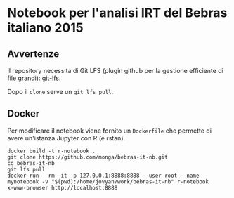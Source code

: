 # Notebook per l'analisi IRT del Bebras italiano 2015

## Avvertenze

Il repository necessita di Git LFS (plugin github per la gestione
efficiente di file grandi):
[git-lfs](https://github.com/github/git-lfs).

Dopo il `clone` serve un `git lfs pull`.


## Docker

Per modificare il notebook viene fornito un `Dockerfile` che permette
di avere un'istanza Jupyter con R (e rstan).


    docker build -t r-notebook .
    git clone https://github.com/monga/bebras-it-nb.git
	cd bebras-it-nb
	git lfs pull
	docker run --rm -it -p 127.0.0.1:8888:8888 --user root --name mynotebook -v "$(pwd):/home/jovyan/work/bebras-it-nb" r-notebook
	x-www-browser http://localhost:8888
	
